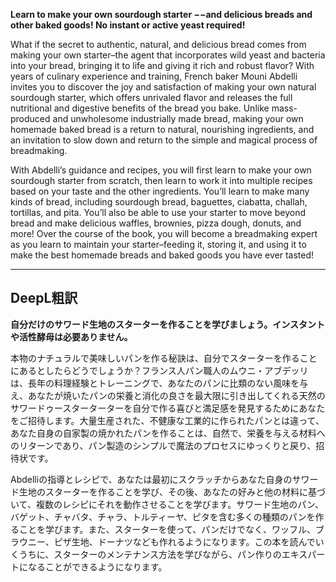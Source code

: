 **Learn to make your own sourdough starter −−and delicious breads and other baked goods! No instant or active yeast required!**

What if the secret to authentic, natural, and delicious bread comes from making your own starter–the agent that incorporates wild yeast and bacteria into your bread, bringing it to life and giving it rich and robust flavor? With years of culinary experience and training, French baker Mouni Abdelli invites you to discover the joy and satisfaction of making your own natural sourdough starter, which offers unrivaled flavor and releases the full nutritional and digestive benefits of the bread you bake. Unlike mass-produced and unwholesome industrially made bread, making your own homemade baked bread is a return to natural, nourishing ingredients, and an invitation to slow down and return to the simple and magical process of breadmaking.

With Abdelli’s guidance and recipes, you will first learn to make your own sourdough starter from scratch, then learn to work it into multiple recipes based on your taste and the other ingredients. You’ll learn to make many kinds of bread, including sourdough bread, baguettes, ciabatta, challah, tortillas, and pita. You’ll also be able to use your starter to move beyond bread and make delicious waffles, brownies, pizza dough, donuts, and more! Over the course of the book, you will become a breadmaking expert as you learn to maintain your starter–feeding it, storing it, and using it to make the best homemade breads and baked goods you have ever tasted!

---

## DeepL粗訳

**自分だけのサワード生地のスターターを作ることを学びましょう。インスタントや活性酵母は必要ありません。**

本物のナチュラルで美味しいパンを作る秘訣は、自分でスターターを作ることにあるとしたらどうでしょうか？フランス人パン職人のムウニ・アブデッリは、長年の料理経験とトレーニングで、あなたのパンに比類のない風味を与え、あなたが焼いたパンの栄養と消化の良さを最大限に引き出してくれる天然のサワードゥースターターターを自分で作る喜びと満足感を発見するためにあなたをご招待します。大量生産された、不健康な工業的に作られたパンとは違って、あなた自身の自家製の焼かれたパンを作ることは、自然で、栄養を与える材料へのリターンであり、パン製造のシンプルで魔法のプロセスにゆっくりと戻り、招待状です。

Abdelliの指導とレシピで、あなたは最初にスクラッチからあなた自身のサワード生地のスターターを作ることを学び、その後、あなたの好みと他の材料に基づいて、複数のレシピにそれを動作させることを学びます。サワード生地のパン、バゲット、チャバタ、チャラ、トルティーヤ、ピタを含む多くの種類のパンを作ることを学びます。また、スターターを使って、パンだけでなく、ワッフル、ブラウニー、ピザ生地、ドーナツなども作れるようになります。この本を読んでいくうちに、スターターのメンテナンス方法を学びながら、パン作りのエキスパートになることができるようになります。
